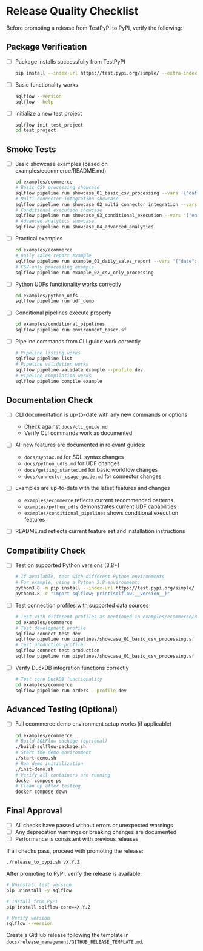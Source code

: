 # Release Quality Checklist

Before promoting a release from TestPyPI to PyPI, verify the following:

## Package Verification

- [ ] Package installs successfully from TestPyPI
  ```bash
  pip install --index-url https://test.pypi.org/simple/ --extra-index-url https://pypi.org/simple/ sqlflow==X.Y.Z
  ```

- [ ] Basic functionality works
  ```bash
  sqlflow --version
  sqlflow --help
  ```

- [ ] Initialize a new test project
  ```bash
  sqlflow init test_project
  cd test_project
  ```

## Smoke Tests

- [ ] Basic showcase examples (based on examples/ecommerce/README.md)
  ```bash
  cd examples/ecommerce
  # Basic CSV processing showcase
  sqlflow pipeline run showcase_01_basic_csv_processing --vars '{"date": "2023-10-25"}'
  # Multi-connector integration showcase
  sqlflow pipeline run showcase_02_multi_connector_integration --vars '{"date": "2023-10-25", "API_TOKEN": "test_token"}'
  # Conditional execution showcase
  sqlflow pipeline run showcase_03_conditional_execution --vars '{"environment": "production", "region": "us-east"}'
  # Advanced analytics showcase
  sqlflow pipeline run showcase_04_advanced_analytics
  ```

- [ ] Practical examples
  ```bash
  cd examples/ecommerce
  # Daily sales report example
  sqlflow pipeline run example_01_daily_sales_report --vars '{"date": "2023-10-25", "API_TOKEN": "test_token"}'
  # CSV-only processing example
  sqlflow pipeline run example_02_csv_only_processing
  ```

- [ ] Python UDFs functionality works correctly
  ```bash
  cd examples/python_udfs
  sqlflow pipeline run udf_demo
  ```

- [ ] Conditional pipelines execute properly
  ```bash
  cd examples/conditional_pipelines
  sqlflow pipeline run environment_based.sf
  ```

- [ ] Pipeline commands from CLI guide work correctly
  ```bash
  # Pipeline listing works
  sqlflow pipeline list
  # Pipeline validation works
  sqlflow pipeline validate example --profile dev
  # Pipeline compilation works
  sqlflow pipeline compile example
  ```

## Documentation Check

- [ ] CLI documentation is up-to-date with any new commands or options
  - Check against `docs/cli_guide.md`
  - Verify CLI commands work as documented
  
- [ ] All new features are documented in relevant guides:
  - `docs/syntax.md` for SQL syntax changes
  - `docs/python_udfs.md` for UDF changes
  - `docs/getting_started.md` for basic workflow changes
  - `docs/connector_usage_guide.md` for connector changes
  
- [ ] Examples are up-to-date with the latest features and changes
  - `examples/ecommerce` reflects current recommended patterns
  - `examples/python_udfs` demonstrates current UDF capabilities
  - `examples/conditional_pipelines` shows conditional execution features

- [ ] README.md reflects current feature set and installation instructions

## Compatibility Check

- [ ] Test on supported Python versions (3.8+)
  ```bash
  # If available, test with different Python environments
  # For example, using a Python 3.8 environment:
  python3.8 -m pip install --index-url https://test.pypi.org/simple/ --extra-index-url https://pypi.org/simple/ sqlflow==X.Y.Z
  python3.8 -c "import sqlflow; print(sqlflow.__version__)"
  ```

- [ ] Test connection profiles with supported data sources
  ```bash
  # Test with different profiles as mentioned in examples/ecommerce/README.md
  cd examples/ecommerce
  # Test development profile
  sqlflow connect test dev
  sqlflow pipeline run pipelines/showcase_01_basic_csv_processing.sf --profile dev
  # Test production profile
  sqlflow connect test production
  sqlflow pipeline run pipelines/showcase_01_basic_csv_processing.sf --profile production
  ```

- [ ] Verify DuckDB integration functions correctly
  ```bash
  # Test core DuckDB functionality
  cd examples/ecommerce
  sqlflow pipeline run orders --profile dev
  ```

## Advanced Testing (Optional)

- [ ] Full ecommerce demo environment setup works (if applicable)
  ```bash
  cd examples/ecommerce
  # Build SQLFlow package (optional)
  ./build-sqlflow-package.sh
  # Start the demo environment
  ./start-demo.sh
  # Run demo initialization
  ./init-demo.sh
  # Verify all containers are running
  docker compose ps
  # Clean up after testing
  docker compose down
  ```
## Final Approval

- [ ] All checks have passed without errors or unexpected warnings
- [ ] Any deprecation warnings or breaking changes are documented
- [ ] Performance is consistent with previous releases

If all checks pass, proceed with promoting the release:

```bash
./release_to_pypi.sh vX.Y.Z
```

After promoting to PyPI, verify the release is available:

```bash
# Uninstall test version
pip uninstall -y sqlflow

# Install from PyPI
pip install sqlflow-core==X.Y.Z

# Verify version
sqlflow --version
```

Create a GitHub release following the template in `docs/release_management/GITHUB_RELEASE_TEMPLATE.md`.
